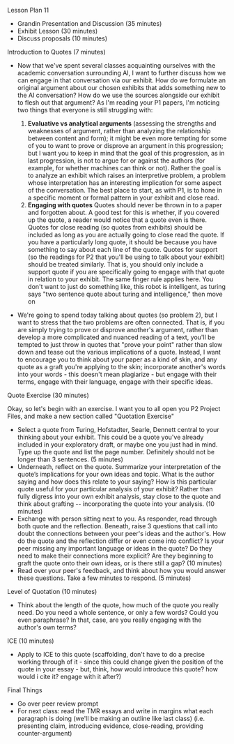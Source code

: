 Lesson Plan 11

- Grandin Presentation and Discussion (35 minutes)
- Exhibit Lesson (30 minutes)
- Discuss proposals (10 minutes)


Introduction to Quotes (7 minutes)

- Now that we've spent several classes acquainting ourselves with the academic conversation surrounding AI, I want to further discuss how we can engage in that conversation via our exhibit. How do we formulate an original argument about our chosen exhibits that adds something new to the AI conversation? How do we use the sources alongside our exhibit to flesh out that argument? As I'm reading your P1 papers, I'm noticing two things that everyone is still struggling with:
    1. **Evaluative vs analytical arguments** (assessing the strengths and weaknesses of argument, rather than analyzing the relationship between content and form); it might be even more tempting for some of you to want to prove or disprove an argument in this progression; but I want you to keep in mind that the goal of this progression, as in last progression, is not to argue for or against the authors (for example, for whether machines can think or not). Rather the goal is to analyze an exhibit which raises an interpretive problem, a problem whose interpretation has an interesting implication for some aspect of the conversation. The best place to start, as with P1, is to hone in a specific moment or formal pattern in your exhibit and close read.
    2. **Engaging with quotes** Quotes should never be thrown in to a paper and forgotten about. A good test for this is whether, if you covered up the quote, a reader would notice that a quote even is there. Quotes for close reading (so quotes from exhibits) should be included as long as you are actually going to close read the quote. If you have a particularly long quote, it should be because you have something to say about each line of the quote. Quotes for support (so the readings for P2 that you'll be using to talk about your exhibit) should be treated similarly. That is, you should only include a support quote if you are specifically going to engage with that quote in relation to your exhibit. The same finger rule applies here. You don't want to just do something like, this robot is intelligent, as turing says "two sentence quote about turing and intelligence," then move on

- We're going to spend today talking about quotes (so problem 2), but I want to stress that the two problems are often connected. That is, if you are simply trying to prove or disprove another's argument, rather than develop a more complicated and nuanced reading of a text, you'll be tempted to just throw in quotes that "prove your point" rather than slow down and tease out the various implications of a quote. Instead, I want to encourage you to think about your paper as a kind of skin, and any quote as a graft you're applying to the skin; incorporate another's words into your words - this doesn't mean plagiarize - but engage with their terms, engage with their language, engage with their specific ideas.

Quote Exercise (30 minutes)

Okay, so let's begin with an exercise. I want you to all open you P2 Project Files, and make a new section called "Quotation Exercise"
- Select a quote from Turing, Hofstadter, Searle, Dennett central to your thinking about your exhibit. This could be a quote you've already included in your exploratory draft, or maybe one you just had in mind. Type up the quote and list the page number. Definitely should not be longer than 3 sentences. (5 minutes)
- Underneath, reflect on the quote. Summarize your interpretation of the quote’s implications for your own ideas and topic. What is the author saying and how does this relate to your saying? How is this particular quote useful for your particular analysis of your exhibit? Rather than fully digress into your own exhibit analysis, stay close to the quote and think about grafting -- incorporating the quote into your analysis. (10 minutes)
- Exchange with person sitting next to you. As responder, read through both quote and the reflection. Beneath, raise 3 questions that call into doubt the connections between your peer's ideas and the author's. How do the quote and the reflection differ or even come into conflict? Is your peer missing any important language or ideas in the quote? Do they need to make their connections more explicit? Are they beginning to graft the quote onto their own ideas, or is there still a gap? (10 minutes)
- Read over your peer's feedback, and think about how you would answer these questions. Take a few minutes to respond. (5 minutes)

Level of Quotation (10 minutes)
- Think about the length of the quote, how much of the quote you really need. Do you need a whole sentence, or only a few words? Could you even paraphrase? In that, case, are you really engaging with the author's own terms?

ICE (10 minutes)
- Apply to ICE to this quote (scaffolding, don't have to do a precise working through of it - since this could change given the position of the quote in your essay - but, think, how would introduce this quote? how would i cite it? engage with it after?)

Final Things
- Go over peer review prompt
- For next class: read the TMR essays and write in margins what each paragraph is doing (we'll be making an outline like last class) (i.e. presenting claim, introducing evidence, close-reading, providing counter-argument)
